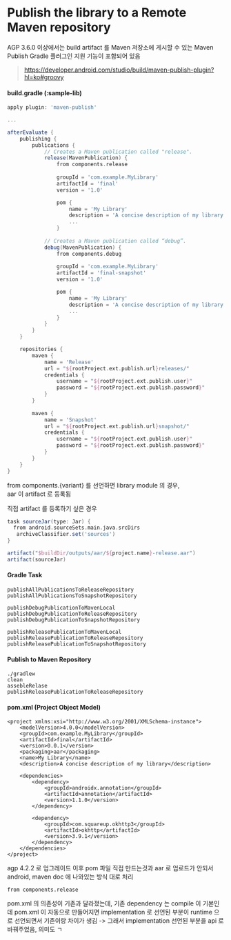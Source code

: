 

# Publish the library to a Remote Maven repository﻿

AGP 3.6.0 이상에서는 build artifact 를 Maven 저장소에 게시할 수 있는 Maven Publish Gradle 플러그인 지원 기능이 포함되어 있음
  
> https://developer.android.com/studio/build/maven-publish-plugin?hl=ko#groovy
   
#### build.gradle (:sample-lib)
```groovy 
apply plugin: 'maven-publish'

...

afterEvaluate {
    publishing {
        publications {
            // Creates a Maven publication called "release".
            release(MavenPublication) {
                from components.release
                
                groupId = 'com.example.MyLibrary'
                artifactId = 'final'
                version = '1.0'

				pom {  
					name = 'My Library'  
					description = 'A concise description of my library'
					...
	            }
            
            // Creates a Maven publication called “debug”.
            debug(MavenPublication) {
                from components.debug
                
                groupId = 'com.example.MyLibrary'
                artifactId = 'final-snapshot'
                version = '1.0'

				pom {  
					name = 'My Library'  
					description = 'A concise description of my library'
					...
	            }
            }
        }
    }

	repositories {  
		maven {  
			name = 'Release'  
			url = "${rootProject.ext.publish.url}releases/"  
			credentials {  
				username = "${rootProject.ext.publish.user}"  
				password = "${rootProject.ext.publish.password}"  
			}  
		}
		  
		maven {  
			name = 'Snapshot'  
			url = "${rootProject.ext.publish.url}snapshot/"  
			credentials {  
				username = "${rootProject.ext.publish.user}"  
				password = "${rootProject.ext.publish.password}"  
			}  
		}
	}
}
```
from components.{variant} 를 선언하면 library module 의 경우,  
aar 이 artifact 로 등록됨  
  
직접 artifact 를 등록하기 싶은 경우  
```groovy
task sourceJar(type: Jar) {  
  from android.sourceSets.main.java.srcDirs  
   archiveClassifier.set('sources')  
}

artifact("$buildDir/outputs/aar/${project.name}-release.aar")  
artifact(sourceJar)
```

#### Gradle Task
```
publishAllPublicationsToReleaseRepository
publishAllPublicationsToSnapshotRepository

publishDebugPublicationToMavenLocal
publishDebugPublicationToReleaseRepository
publishDebugPublicationToSnapshotRepository

publishReleasePublicationToMavenLocal
publishReleasePublicationToReleaseRepository
publishReleasePublicationToSnapshotRepository
```

#### Publish to Maven Repository
```
./gradlew
clean
assebleRelase
publishReleasePublicationToReleaseRepository
```

#### pom.xml  (Project Object Model)
```
<project xmlns:xsi="http://www.w3.org/2001/XMLSchema-instance">  
    <modelVersion>4.0.0</modelVersion>  
    <groupId>com.example.MyLibrary</groupId>  
    <artifactId>final</artifactId>  
    <version>0.0.1</version>  
    <packaging>aar</packaging>  
    <name>My Library</name>  
    <description>A concise description of my library</description>  
      
    <dependencies>  
        <dependency>  
            <groupId>androidx.annotation</groupId>  
            <artifactId>annotation</artifactId>  
            <version>1.1.0</version>  
        </dependency>  
      
        <dependency>
            <groupId>com.squareup.okhttp3</groupId>  
            <artifactId>okhttp</artifactId>  
            <version>3.9.1</version>  
        </dependency>
    </dependencies>  
</project>
```

agp 4.2.2 로 업그레이드 이후 pom 파일 직접 만드는것과 aar 로 업로드가 안되서 
android, maven doc 에 나와있는 방식 대로 처리 
```
from components.release
```

pom.xml 의 의존성이 기존과 달라졌는데, 기존 dependency 는 compile 이 기본인데
pom.xml 이 자동으로 만들어지면 implementation 로 선언된 부분이 runtime 으로 선언되면서 기존이랑 차이가 생김
-> 그래서 implementation 선언된 부분을 api 로 바꿔주었음, 의미도 ㄱ
<!--stackedit_data:
eyJoaXN0b3J5IjpbLTE3ODk3NTc1NDksMTA3Nzc2ODczOV19
-->